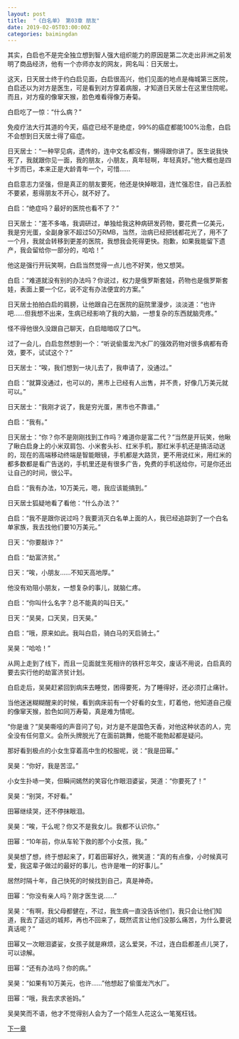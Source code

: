 ```yaml
---
layout: post
title:  "《白名单》 第03章 朋友"
date: 2019-02-05T03:00:00Z
categories: baimingdan
---
```

其实，白启也不是完全独立想到智人强大组织能力的原因是第二次走出非洲之前发明了商品经济，他有一个亦师亦友的网友，网名叫：日天居士。

这天，日天居士终于约白启见面，白启很高兴，他们见面的地点是梅城第三医院，白启还以为对方是医生，可是看到对方穿着病服，才知道日天居士在这里住院呢。而且，对方瘦的像窜天猴，脸色难看得像万寿菊。

白启吃了一惊：“什么病？”

免疫疗法大行其道的今天，癌症已经不是绝症，99%的癌症都能100%治愈，白启不会想到日天居士得了癌症。

日天居士：“一种罕见病，遗传的，连中文名都没有，懒得跟你讲了。医生说我快死了，我就跟你见一面，我的朋友，小朋友，真年轻啊，年轻真好。”他大概也是四十岁而已，本来正是大龄青年一个，可惜……

白启意志力坚强，但是真正的朋友要死，他还是快掉眼泪，连忙强忍住，自己丢脸不要紧，惹得朋友不开心，就不好了。

白启：“绝症吗？最好的医院也看不了？”

日天居士：“差不多咯，我调研过，单独给我这种病研发药物，要花费一亿美元，我是穷光蛋，全副身家不超过50万RMB，当然，治病已经把钱都花光了，用不了一个月，我就会转移到更差的医院，我想我会死得更快。抱歉，如果我能留下遗产，我会留给你一部分的，哈哈！”

他这是强行开玩笑啊，白启当然觉得一点儿也不好笑，他又想哭。

白启：“难道就没有别的办法吗？你说过，权力是俄罗斯套娃，药物也是俄罗斯套娃，表面上要一个亿，说不定有办法便宜的方案。”

日天居士拍拍白启的肩膀，让他跟自己在医院的庭院里漫步，淡淡道：“也许吧……但我想不出来，生病已经影响了我的大脑，一想复杂的东西就脑壳疼。”

怪不得他很久没跟自己聊天，白启暗暗叹了口气。

过了一会儿，白启忽然想到一个：“听说偷蛋龙汽水厂的强效药物对很多病都有奇效，要不，试试这个？”

日天居士：“唉，我们想到一块儿去了，我申请了，没通过。”

白启：“就算没通过，也可以的，黑市上已经有人出售，并不贵，好像几万美元就可以。”

日天居士：“我刚才说了，我是穷光蛋，黑市也不靠谱。”

白启：“我有。”

日天居士：“你？你不是刚刚找到工作吗？难道你是富二代？”当然是开玩笑，他瞅了瞅白启身上的小米双肩包、小米套头衫、红米手机，那红米手机还是搞活动送的，现在的高端移动终端是智能眼镜，手机都是大路货，更不用说红米，用红米的都多数都是看广告送的，手机里还是有很多广告，免费的手机送给你，可是你还出让自己的时间，很公平。

白启：“我有办法，10万美元，嗯，我应该能搞到。”

日天居士狐疑地看了看他：“什么办法？”

白启：“我不是跟你说过吗？我要消灭白名单上面的人，我已经追踪到了一个白名单家族，我去找他们要10万美元。”

日天：“你要敲诈？”

白启：“劫富济贫。”

日天：“唉，小朋友……不知天高地厚。”

他没有劝阻小朋友，一想复杂的事儿，就脑仁疼。

白启：“你叫什么名字？总不能真的叫日天。”

日天：“吴昊，口天吴，日天昊。”

白启：“哦，原来如此。我叫白启，骑白马的天启骑士。”

吴昊：“哈哈！”

从网上走到了线下，而且一见面就生死相许的铁杆忘年交，废话不用说，白启真的要去实行他的劫富济贫计划。

白启走后，吴昊赶紧回到病床去睡觉，困得要死，为了睡得好，还必须打止痛针。

当他迷迷糊糊醒来的时候，看到病床前有一个好看的女生，盯着他，他知道自己瘦的像窜天猴，脸色如同万寿菊，真是难为情呢。

“你是谁？”吴昊嘶哑的声音问了句，对方是不是国色天香，对他这种状态的人，完全没有任何意义。会所头牌脱光了在面前跳舞，他能不能勃起都是疑问。

那好看到极点的小女生穿着高中生的校服呢，说：“我是田幂。”

吴昊：“你好，我是苦涩。”

小女生扑哧一笑，但瞬间嫣然的笑容化作眼泪婆娑，哭道：“你要死了！”

吴昊：“别哭，不好看。”

田幂继续哭，还不停抹眼泪。

吴昊：“唉，干么呢？你又不是我女儿。我都不认识你。”

田幂：“10年前，你从车轮下救的那个小女孩，我。”

吴昊想了想，终于想起来了，盯着田幂好久，微笑道：“真的有点像，小时候真可爱，我这辈子做过的最好的事儿，也许是唯一的好事儿。”

居然时隔十年，自己快死的时候找到自己，真是神奇。

田幂：“你没有亲人吗？刚才医生说……”

吴昊：“有啊，我父母都健在，不过，我生病一直没告诉他们，我只会让他们知道，我去了遥远的城邦，再也不回来了，既然谎言让他们没那么痛苦，为什么要说真话呢？”

田幂又一次眼泪婆娑，女孩子就是麻烦，这么爱哭，不过，连白启都差点儿哭了，可以谅解。

田幂：“还有办法吗？你的病。”

吴昊：“如果有10万美元，也许……”他想起了偷蛋龙汽水厂。

田幂：“哦，我去求求爸妈。”

吴昊笑而不语，他才不觉得别人会为了一个陌生人花这么一笔冤枉钱。

[下一章](/baimingdan/2019/02/06/04.html)
